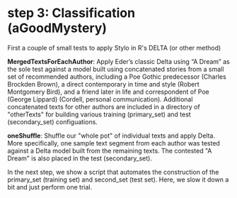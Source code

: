 # step 3: Classification (aGoodMystery)

First a couple of small tests to apply Stylo in R's DELTA (or other method)

**MergedTextsForEachAuthor**:
Apply Eder’s classic Delta using “A Dream” as the sole test against a model built using 
concatenated stories from a small set of recommended authors, including a Poe Gothic predecessor 
(Charles Brockden Brown), a direct contemporary in 
time and style (Robert Montgomery Bird), and a friend later 
in life and correspondent of Poe (George Lippard) (Cordell, personal communication).
Additional concatenated texts for other authors are included in a directory of "otherTexts"
for building various training (primary_set) and test (secondary_set) configuations.

**oneShuffle**:
Shuffle our "whole pot" of individual texts and apply Delta.
More specifically, one sample text segment from each author was tested against a
Delta model built from the remaining texts. The contested "A Dream" is also
placed in the test (secondary_set).

In the next step, we show a script that automates the construction of the
primary_set (training set) and second_set (test set). Here, we slow it down
a bit and just perform one trial.


